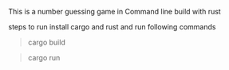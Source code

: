 This is a number guessing game in Command line build with rust

steps to run
install cargo and rust and run following commands

>cargo build


>cargo run
